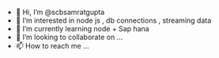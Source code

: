 - 👋 Hi, I’m @scbsamratgupta
- 👀 I’m interested in node js , db connections , streaming data 
- 🌱 I’m currently learning node + Sap hana
- 💞️ I’m looking to collaborate on ...
- 📫 How to reach me ...

<!---
scbsamratgupta/scbsamratgupta is a ✨ special ✨ repository because its `README.md` (this file) appears on your GitHub profile.
You can click the Preview link to take a look at your changes.
--->
